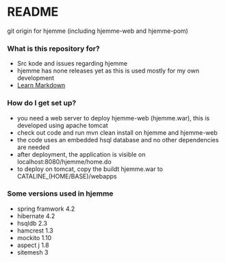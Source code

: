 # README #

git origin for hjemme (including hjemme-web and hjemme-pom)

### What is this repository for? ###

* Src kode and issues regarding hjemme
* hjemme has none releases yet as this is used mostly for my own development
* [Learn Markdown](https://bitbucket.org/tutorials/markdowndemo)

### How do I get set up? ###

* you need a web server to deploy hjemme-web (hjemme.war), this is developed using apache tomcat
* check out code and run mvn clean install on hjemme and hjemme-web
* the code uses an embedded hsql database and no other dependencies are needed
* after deployment, the application is visible on localhost:8080/hjemme/home.do
* to deploy on tomcat, copy the buildt hjemme.war to CATALINE_(HOME/BASE)/webapps

### Some versions used in hjemme ###

* spring framwork 4.2
* hibernate 4.2
* hsqldb 2.3
* hamcrest 1.3
* mockito 1.10
* aspect j 1.8
* sitemesh 3